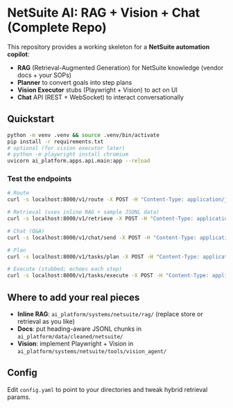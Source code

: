 # NetSuite AI: RAG + Vision + Chat (Complete Repo)

This repository provides a working skeleton for a **NetSuite automation copilot**:
- **RAG** (Retrieval-Augmented Generation) for NetSuite knowledge (vendor docs + your SOPs)
- **Planner** to convert goals into step plans
- **Vision Executor** stubs (Playwright + Vision) to act on UI
- **Chat** API (REST + WebSocket) to interact conversationally

## Quickstart
```bash
python -m venv .venv && source .venv/bin/activate
pip install -r requirements.txt
# optional (for vision executor later)
# python -m playwright install chromium
uvicorn ai_platform.apps.api.main:app --reload
```

### Test the endpoints
```bash
# Route
curl -s localhost:8000/v1/route -X POST -H "Content-Type: application/json"   -d '{"text":"find an open PO and bill it"}' | jq

# Retrieval (uses inline RAG + sample JSONL data)
curl -s localhost:8000/v1/retrieve -X POST -H "Content-Type: application/json"   -d '{"text":"bill an open PO","filters":{"system":"netsuite"}}' | jq

# Chat (Q&A)
curl -s localhost:8000/v1/chat/send -X POST -H "Content-Type: application/json"   -d '{"text":"How do I bill an open PO?","filters":{"system":"netsuite"}}' | jq

# Plan
curl -s localhost:8000/v1/tasks/plan -X POST -H "Content-Type: application/json"   -d '{"text":"find an open PO and bill it","filters":{"system":"netsuite"}}' | jq

# Execute (stubbed; echoes each step)
curl -s localhost:8000/v1/tasks/execute -X POST -H "Content-Type: application/json"   -d '{"task_id":"task-001","goal_text":"bill an open PO","steps":[{"kind":"navigate","goal":"Open PO list"},{"kind":"click","goal":"Click Bill"}]}' | jq
```

## Where to add your real pieces
- **Inline RAG**: `ai_platform/systems/netsuite/rag/` (replace store or retrieval as you like)
- **Docs**: put heading-aware JSONL chunks in `ai_platform/data/cleaned/netsuite/`
- **Vision**: implement Playwright + Vision in `ai_platform/systems/netsuite/tools/vision_agent/`

## Config
Edit `config.yaml` to point to your directories and tweak hybrid retrieval params.
